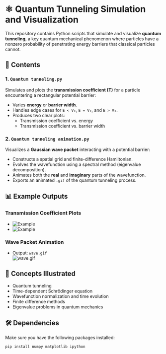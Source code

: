 # ⚛️ Quantum Tunneling Simulation and Visualization

This repository contains Python scripts that simulate and visualize **quantum tunneling**, a key quantum mechanical phenomenon where particles have a nonzero probability of penetrating energy barriers that classical particles cannot.

## 📁 Contents

### 1. `Quantum tunneling.py`
Simulates and plots the **transmission coefficient (T)** for a particle encountering a rectangular potential barrier:
- Varies **energy** or **barrier width**.
- Handles edge cases for `E < V₀`, `E = V₀`, and `E > V₀`.
- Produces two clear plots:
  - Transmission coefficient vs. energy
  - Transmission coefficient vs. barrier width

### 2. `Quantum tunneling animation.py`
Visualizes a **Gaussian wave packet** interacting with a potential barrier:
- Constructs a spatial grid and finite-difference Hamiltonian.
- Evolves the wavefunction using a spectral method (eigenvalue decomposition).
- Animates both the **real** and **imaginary** parts of the wavefunction.
- Exports an animated `.gif` of the quantum tunneling process.

## 📊 Example Outputs

### Transmission Coefficient Plots
- ![Example](https://via.placeholder.com/400x250?text=Transmission+vs+Energy)
- ![Example](https://via.placeholder.com/400x250?text=Transmission+vs+Width)

### Wave Packet Animation
- Output: `wave.gif`  
  ![wave.gif](wave.gif)

## 🧠 Concepts Illustrated
- Quantum tunneling
- Time-dependent Schrödinger equation
- Wavefunction normalization and time evolution
- Finite difference methods
- Eigenvalue problems in quantum mechanics

## 🛠️ Dependencies

Make sure you have the following packages installed:

```bash
pip install numpy matplotlib ipython

